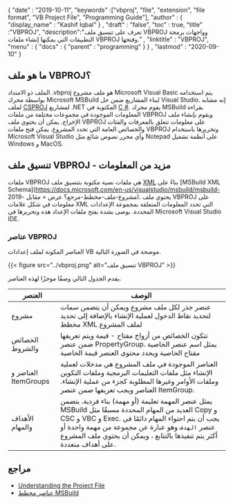 {
  "date" : "2019-10-11",
  "keywords" :["vbproj", "file", "extension", "file format", "VB Project File", "Programming Guide"],
  "author" : {
    "display_name" : "Kashif Iqbal"
} ,
  "draft" : "false",
  "toc" : true,
  "title" :"VBPROJ",
  "description":"تعرف على تنسيق ملف VBPROJ وواجهات برمجة التطبيقات التي يمكنها إنشاء ملفات VBPROJ وفتحها." ,
  "linktitle" : "VBPROJ",
  "menu" : {
    "docs" : {
      "parent" : "programming"
}
} ,
  "lastmod" : "2020-09-10"
}

## ما هو ملف VBPROJ؟

الملف ذو الامتداد .vbproj هو ملف مشروع Microsoft Visual Basic يتم استخدامه بواسطة محرك Microsoft MSBuild لبناء المشاريع ضمن حل Visual Studio. إنه مشابه لملف [CSPROJ](/ar/programming/csproj/) لمشاريع .NET المكتوبة في [C #](/ar/programming/cs/). يقوم محرك MSBuild بقراءة المعلومات الموجودة في مجموعات مختلفة من ملفات VBPROJ ويقوم بإنشاء ملف الإخراج. يمكن أن يحتوي ملف VBPROJ على معلومات تتعلق بالمعرفات والفئات والخصائص العامة التي تحدد المشروع. يمكن فتح ملفات VBPROJ وتحريرها باستخدام Microsoft Visual Studio وأي محرر نصوص شائع مثل Notepad على أنظمة تشغيل Windows و MacOS.

## تنسيق ملف VBPROJ - مزيد من المعلومات

ملفات VBPROJ هي ملفات نصية مكتوبة بتنسيق ملف [XML](/ar/web/xml/) بناءً على [MSBuild XML Schema](https://docs.microsoft.com/en-us/visualstudio/msbuild/msbuild- مشروع-ملف-مخطط-مرجع؟ عرض = مقابل -2019). يحتوي ملف VBPROJ على معلومات في شكل علامات XML التي تحدد المعلومات المتعلقة بمجموعة الإعدادات المحددة. يوصى بشدة بفتح ملفات الإعداد هذه وتحريرها في Microsoft Visual Studio IDE.

### عناصر VBPROJ

العناصر المكونة لملف إعدادات VB موضحة في الصورة التالية.

{{< figure src="../vbproj.png" alt="تنسيق ملف VBPROJ" >}}

يقدم الجدول التالي وصفًا موجزًا لهذه العناصر.

| العنصر | الوصف |
---|---|
| مشروع | عنصر جذر لكل ملف مشروع ويمكن أن يتضمن سمات لتحديد نقاط الدخول لعملية الإنشاء بالإضافة إلى تحديد مخطط XML لملف المشروع |
| الخصائص والشروط | تتكون الخصائص من أزواج مفتاح - قيمة ويتم تعريفها ضمن عنصر PropertyGroup. يمثل اسم عنصر الخاصية مفتاح الخاصية ويحدد محتوى العنصر قيمة الخاصية
| العناصر و ItemGroups | العناصر الموجودة في ملف المشروع هي مدخلات لعملية الإنشاء مثل ملفات التعليمات البرمجية وملفات التكوين وملفات الأوامر وغيرها المطلوبة كجزء من عملية الإنشاء. العناصر ويجب تعريفها ضمن عنصر ItemGroup. |
| الأهداف والمهام | يمثل عنصر المهمة تعليمة (أو مهمة) بناء فردية. يتضمن MSBuild العديد من المهام المحددة مسبقًا مثل Copy و CSC و VBC و Exec. يجب أن يتم احتواء المهام دائمًا في عنصر `الهدف` وهو عبارة عن مجموعة من مهمة واحدة أو أكثر يتم تنفيذها بالتتابع ، ويمكن أن يحتوي ملف المشروع على أهداف متعددة.

## مراجع

* [Understanding the Project File](https://docs.microsoft.com/en-us/aspnet/web-forms/overview/deployment/web-deployment-in-the-enterprise/understanding-the-project-file)
* [عناصر مخطط MSBuild](https://docs.microsoft.com/en-us/visualstudio/msbuild/msbuild-project-file-schema-reference؟view=vs-2019)

